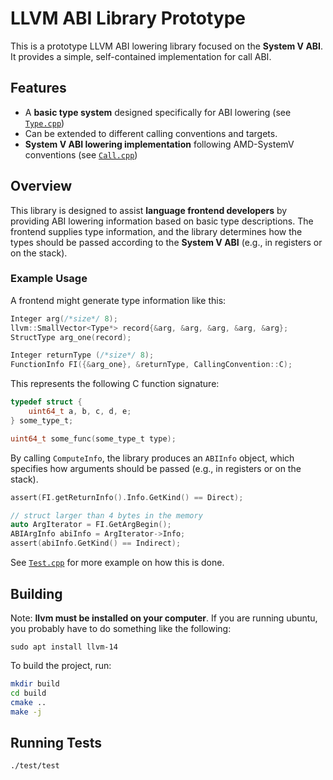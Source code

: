 # LLVM ABI Library Prototype  

This is a prototype LLVM ABI lowering library focused on the **System V ABI**. It provides a simple, self-contained implementation for call ABI. 

## Features  

- A **basic type system** designed specifically for ABI lowering (see [`Type.cpp`](./src/Type.h))  
- Can be extended to different calling conventions and targets.
- **System V ABI lowering implementation** following AMD-SystemV conventions  (see [`Call.cpp`](./src/Call.cpp))  

## Overview  

This library is designed to assist **language frontend developers** by providing ABI lowering information based on basic type descriptions. The frontend supplies type information, and the library determines how the types should be passed according to the **System V ABI** (e.g., in registers or on the stack).  

### Example Usage  

A frontend might generate type information like this:  

```cpp
Integer arg(/*size*/ 8);
llvm::SmallVector<Type*> record{&arg, &arg, &arg, &arg, &arg};
StructType arg_one(record);

Integer returnType (/*size*/ 8);
FunctionInfo FI({&arg_one}, &returnType, CallingConvention::C);
```

This represents the following C function signature:

```c
typedef struct {
    uint64_t a, b, c, d, e; 
} some_type_t;

uint64_t some_func(some_type_t type);
```
By calling `ComputeInfo`, the library produces an `ABIInfo` object, which specifies how arguments should be passed (e.g., in registers or on the stack).

```c
assert(FI.getReturnInfo().Info.GetKind() == Direct);

// struct larger than 4 bytes in the memory
auto ArgIterator = FI.GetArgBegin();
ABIArgInfo abiInfo = ArgIterator->Info;
assert(abiInfo.GetKind() == Indirect);
```

See [`Test.cpp`](./test/test.cpp) for more example on how this is done.
## Building  

Note: **llvm must be installed on your computer**. If you are running ubuntu, you probably have to do 
something like the following: 

```
sudo apt install llvm-14
```


To build the project, run:  

```sh
mkdir build
cd build
cmake .. 
make -j
```

## Running Tests

```
./test/test 
``` 

